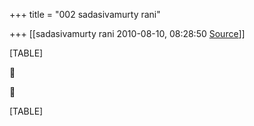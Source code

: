 +++
title = "002 sadasivamurty rani"

+++
[[sadasivamurty rani	2010-08-10, 08:28:50 [Source](https://groups.google.com/g/bvparishat/c/g3iB9akz9PY)]]



[TABLE]





[TABLE]

  

